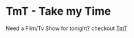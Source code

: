 # TmT - Take my Time

Need a Film/Tv Show for tonight? checkout [TmT](https://github.com/mkshid/tmt)
